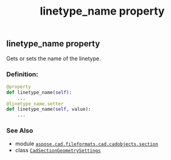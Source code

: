 ﻿---
title: linetype_name property
second_title: Aspose.CAD for Python via .NET API References
description: 
type: docs
weight: 150
url: /python-net/aspose.cad.fileformats.cad.cadobjects.section/cadsectiongeometrysettings/linetype_name/
is_root: false
---

## linetype_name property


Gets or sets the name of the linetype.
### Definition:
```python
@property
def linetype_name(self):
    ...
@linetype_name.setter
def linetype_name(self, value):
    ...
```

### See Also
* module [`aspose.cad.fileformats.cad.cadobjects.section`](../../)
* class [`CadSectionGeometrySettings`](/cad/python-net/aspose.cad.fileformats.cad.cadobjects.section/cadsectiongeometrysettings)
